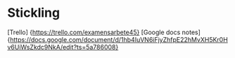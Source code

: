 # Stickling

[Trello] {https://trello.com/examensarbete45}
[Google docs notes] {https://docs.google.com/document/d/1hb4IuVN6iFjyZhfpE22hMvXH5Kr0Hv6UiWsZkdc9NkA/edit?ts=5a786008}